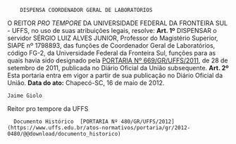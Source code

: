         DISPENSA COORDENADOR GERAL DE LABORATÓRIOS  

 O REITOR *PRO TEMPORE*  DA UNIVERSIDADE FEDERAL DA FRONTEIRA SUL - UFFS, no uso de suas atribuições legais, resolve:   **Art. 1º**  DISPENSAR o servidor SÉRGIO LUIZ ALVES JUNIOR, Professor do Magistério Superior, SIAPE nº 1798893, das funções de Coordenador Geral de Laboratórios, código FG-2, da Universidade Federal da Fronteira Sul, funções para as quais havia sido designado pela [PORTARIA Nº 669/GR/UFFS/2011](https://www.uffs.edu.br/atos-normativos/portaria/gr/2011-0669), de 28 de setembro de 2011, publicada no Diário Oficial da União subsequente.   **Art. 2º**  Esta portaria entra em vigor a partir de sua publicação no Diário Oficial da União.        **Data do ato:** Chapecó-SC, 16 de maio de 2012.   
 

    Jaime Giolo    
 Reitor pro tempore da UFFS 

      Documento Histórico  [PORTARIA Nº 480/GR/UFFS/2012](https://www.uffs.edu.br/atos-normativos/portaria/gr/2012-0480/@@download/documento_historico)     
      